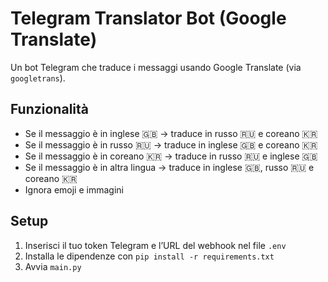 # Telegram Translator Bot (Google Translate)

Un bot Telegram che traduce i messaggi usando Google Translate (via `googletrans`).

## Funzionalità
- Se il messaggio è in inglese 🇬🇧 → traduce in russo 🇷🇺 e coreano 🇰🇷
- Se il messaggio è in russo 🇷🇺 → traduce in inglese 🇬🇧 e coreano 🇰🇷
- Se il messaggio è in coreano 🇰🇷 → traduce in russo 🇷🇺 e inglese 🇬🇧
- Se il messaggio è in altra lingua → traduce in inglese 🇬🇧, russo 🇷🇺 e coreano 🇰🇷
- Ignora emoji e immagini

## Setup
1. Inserisci il tuo token Telegram e l’URL del webhook nel file `.env`
2. Installa le dipendenze con `pip install -r requirements.txt`
3. Avvia `main.py`
